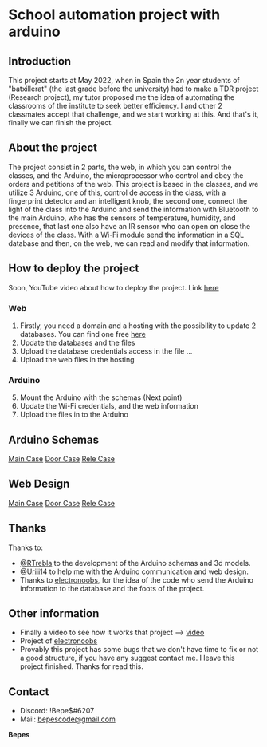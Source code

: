 # School automation project with arduino
## Introduction
This project starts at May 2022, when in Spain the 2n year students of "batxillerat" (the last grade before the university) had to make a TDR project (Research project), my tutor proposed me the idea of automating the classrooms of the institute to seek better efficiency. I and other 2 classmates accept that challenge, and we start working at this. And that's it, finally we can finish the project.
## About the project
The project consist in 2 parts, the web, in which you can control the classes, and the Arduino, the microprocessor who control and obey the orders and petitions of the web. This project is based in the classes, and we utilize 3 Arduino, one of this, control de access in the class, with a fingerprint detector and an intelligent knob, the second one, connect the light of the class into the Arduino and send the information with Bluetooth to the main Arduino, who has the sensors of temperature, humidity, and presence, that last one also have an IR sensor who can open on close the devices of the class. With a Wi-Fi module send the information in a SQL database and then, on the web, we can read and modify that information.
## How to deploy the project
Soon, YouTube video about how to deploy the project. 
Link [here](www.youtube.com)
### Web
1. Firstly, you need a domain and a hosting with the possibility to update 2 databases. You can find one free [here](https://es.000webhost.com/)
2. Update the databases and the files
3. Upload the database credentials access in the file ...
4. Upload the web files in the hosting
### Arduino   
5. Mount the Arduino with the schemas (Next point)
6. Update the Wi-Fi credentials, and the web information
7. Upload the files in to the Arduino
## Arduino Schemas
[Main Case]()
[Door Case]()
[Rele Case]()
## Web Design
[Main Case]()
[Door Case]()
[Rele Case]()
## Thanks
Thanks to:
- [@RTrebla]() to the development of the Arduino schemas and 3d models.
- [@Uriii14]() to help me with the Arduino communication and web design.
- Thanks to [electronoobs](www.electronoobs.com ), for the idea of the code who send the Arduino information to the database and the foots of the project.
## Other information
- Finally a video to see how it works that project --> [video]()
- Project of [electronoobs](https://electronoobs.com/eng_arduino_tut101.php)
- Provably this project has some bugs that we don't have time to fix or not a good structure, if you have any suggest contact me. I leave this project finished. Thanks for read this.
## Contact
- Discord: !Bepe$#6207
- Mail: bepescode@gmail.com







**Bepes**
